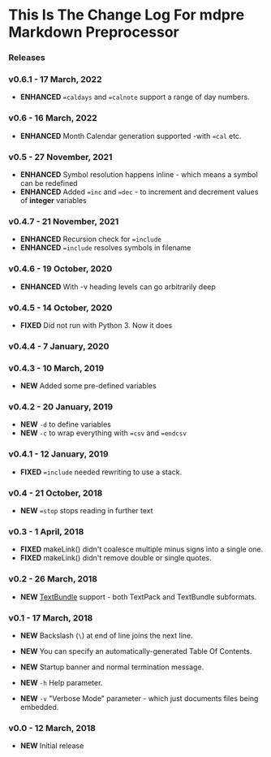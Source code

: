 # This Is The Change Log For mdpre Markdown Preprocessor

### Releases


### v0.6.1 - 17 March, 2022

* **ENHANCED** `=caldays` and `=calnote` support a range of day numbers.

### v0.6 - 16 March, 2022

* **ENHANCED** Month Calendar generation supported -with `=cal` etc.

### v0.5 - 27 November, 2021

* **ENHANCED** Symbol resolution happens inline - which means a symbol can be redefined
* **ENHANCED** Added `=inc` and `=dec` - to increment and decrement values of **integer** variables

### v0.4.7 - 21 November, 2021

* **ENHANCED** Recursion check for `=include`
* **ENHANCED** `=include` resolves symbols in filename

### v0.4.6 - 19 October, 2020

* **ENHANCED** With -v heading levels can go arbitrarily deep

### v0.4.5 - 14 October, 2020

* **FIXED** Did not run with Python 3. Now it does

### v0.4.4 - 7 January, 2020

### v0.4.3 - 10 March, 2019

* **NEW** Added some pre-defined variables

### v0.4.2 - 20 January, 2019

* **NEW** `-d` to define variables
* **NEW** `-c` to wrap everything with `=csv` and `=endcsv`

### v0.4.1 - 12 January, 2019

* **FIXED** `=include` needed rewriting to use a stack.

### v0.4 - 21 October, 2018

* **NEW** `=stop` stops reading in further text

### v0.3 - 1 April, 2018

* **FIXED** makeLink() didn't coalesce multiple minus signs into a single one.
* **FIXED** makeLink() didn't remove double or single quotes.

### v0.2 - 26 March, 2018

* **NEW** [TextBundle](http://textbundle.org) support - both TextPack and TextBundle subformats.

### v0.1 - 17 March, 2018

* **NEW** Backslash (`\`) at end of line joins the next line.

* **NEW** You can specify an automatically-generated Table Of Contents.

* **NEW** Startup banner and normal termination message.

* **NEW** `-h` Help parameter.

* **NEW** `-v` "Verbose Mode" parameter - which just documents files being embedded.

### v0.0 - 12 March, 2018

* **NEW** Initial release

